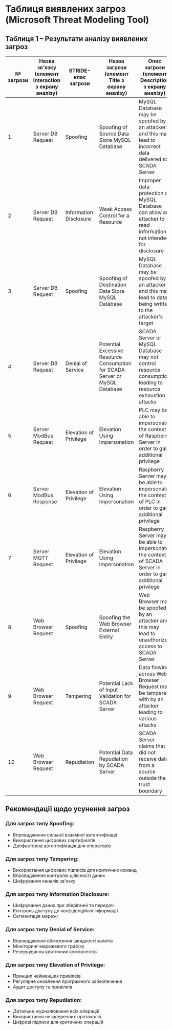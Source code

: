 # Таблиця виявлених загроз (Microsoft Threat Modeling Tool)

## Таблиця 1 – Результати аналізу виявлених загроз

| № загрози | Назва зв'язку (елемент Interaction з екрану аналізу) | STRIDE-клас загрози | Назва загрози (елемент Title з екрану аналізу) | Опис загрози (елемент Description з екрану аналізу) |
|-----------|-----------------------------------------------------|-------------------|-----------------------------------------------|---------------------------------------------------|
| 1 | Server DB Request | Spoofing | Spoofing of Source Data Store MySQL Database | MySQL Database may be spoofed by an attacker and this may lead to incorrect data delivered to SCADA Server |
| 2 | Server DB Request | Information Disclosure | Weak Access Control for a Resource | Improper data protection of MySQL Database can allow an attacker to read information not intended for disclosure |
| 3 | Server DB Request | Spoofing | Spoofing of Destination Data Store MySQL Database | MySQL Database may be spoofed by an attacker and this may lead to data being written to the attacker's target |
| 4 | Server DB Request | Denial of Service | Potential Excessive Resource Consumption for SCADA Server or MySQL Database | SCADA Server or MySQL Database may not control resource consumption leading to resource exhaustion attacks |
| 5 | Server ModBus Request | Elevation of Privilege | Elevation Using Impersonation | PLC may be able to impersonate the context of Raspberry Server in order to gain additional privilege |
| 6 | Server ModBus Response | Elevation of Privilege | Elevation Using Impersonation | Raspberry Server may be able to impersonate the context of PLC in order to gain additional privilege |
| 7 | Server MQTT Request | Elevation of Privilege | Elevation Using Impersonation | Raspberry Server may be able to impersonate the context of SCADA Server in order to gain additional privilege |
| 8 | Web Browser Request | Spoofing | Spoofing the Web Browser External Entity | Web Browser may be spoofed by an attacker and this may lead to unauthorized access to SCADA Server |
| 9 | Web Browser Request | Tampering | Potential Lack of Input Validation for SCADA Server | Data flowing across Web Browser Request may be tampered with by an attacker leading to various attacks |
| 10 | Web Browser Request | Repudiation | Potential Data Repudiation by SCADA Server | SCADA Server claims that it did not receive data from a source outside the trust boundary |

## Рекомендації щодо усунення загроз

### Для загроз типу Spoofing:
- Впровадження сильної взаємної автентифікації
- Використання цифрових сертифікатів
- Двофакторна автентифікація для операторів

### Для загроз типу Tampering:
- Використання цифрових підписів для критичних команд
- Впровадження контролю цілісності даних
- Шифрування каналів зв'язку

### Для загроз типу Information Disclosure:
- Шифрування даних при зберіганні та передачі
- Контроль доступу до конфіденційної інформації
- Сегментація мережі

### Для загроз типу Denial of Service:
- Впровадження обмеження швидкості запитів
- Моніторинг мережевого трафіку
- Резервування критичних компонентів

### Для загроз типу Elevation of Privilege:
- Принцип найменших привілеїв
- Регулярне оновлення програмного забезпечення
- Аудит доступу та привілеїв

### Для загроз типу Repudiation:
- Детальне журналювання всіх операцій
- Використання незаперечних протоколів
- Цифрові підписи для критичних операцій